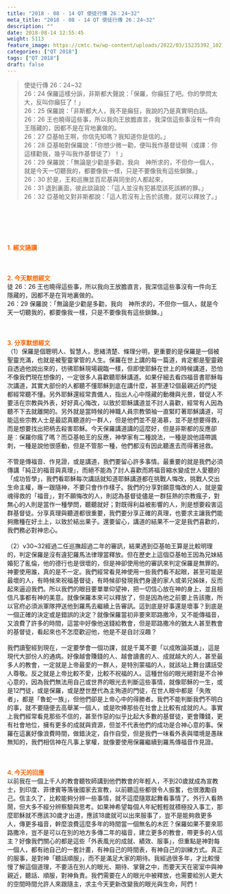 ```yaml
---
title: "2018 - 08 - 14 QT 使徒行傳 26：24~32"
meta_title: "2018 - 08 - 14 QT 使徒行傳 26：24~32"
description: ""
date: 2018-08-14 12:55:45
weight: 5113
feature_image: https://cmtc.tw/wp-content/uploads/2022/03/15235392_10211799862337740_180693556567566654_o-1.webp
categories: ["QT 2018"]
tags: ["QT 2018"]
draft: false
---
```


<blockquote>使徒行傳 26：24~32<br />
26：24 保羅這樣分訴，非斯都大聲說：「保羅，你癲狂了吧。你的學問太大，反叫你癲狂了！」<br />
26：25 保羅說：「非斯都大人，我不是癲狂，我說的乃是真實明白話。<br />
26：26 王也曉得這些事，所以我向王放膽直言，我深信這些事沒有一件向王隱藏的，因都不是在背地裏做的。<br />
26：27 亞基帕王啊，你信先知嗎？我知道你是信的。」<br />
26：28 亞基帕對保羅說：「你想少微一勸，便叫我作基督徒啊（或譯：你這樣勸我，幾乎叫我作基督徒了）！」<br />
26：29 保羅說：「無論是少勸是多勸，我向　神所求的，不但你一個人，就是今天一切聽我的，都要像我一樣，只是不要像我有這些鎖鍊。」<br />
26：30 於是，王和巡撫並百尼基與同坐的人都起來，<br />
26：31 退到裏面，彼此談論說：「這人並沒有犯甚麼該死該綁的罪。」<br />
26：32 亞基帕又對非斯都說：「這人若沒有上告於該撒，就可以釋放了。」</blockquote><br />
&nbsp;<br />
<br />
&nbsp;<br />
<br />
<span style="color: #ff6600;"><strong>1. </strong><strong>經文誦讀</strong></span><br />
<br />
<span style="color: #ff6600;"><strong> </strong></span><br />
<br />
<span style="color: #ff6600;"><strong>2. 今天默想</strong><strong>經文<br />
</strong></span>徒 26：26 王也曉得這些事，所以我向王放膽直言，我深信這些事沒有一件向王隱藏的，因都不是在背地裏做的。<br />
26：29 保羅說：「無論是少勸是多勸，我向　神所求的，不但你一個人，就是今天一切聽我的，都要像我一樣，只是不要像我有這些鎖鍊。」<br />
<br />
&nbsp;<br />
<br />
<span style="color: #ff6600;"><strong>3. 分享默想經文<br />
</strong></span>（1）保羅是個聰明人、智慧人，思緒清楚、條理分明，更重要的是保羅是一個被聖靈充滿，也就是被聖靈掌管的人生。保羅在世上講的每一篇道，肯定都是聖靈親自透過他說出來的，彷彿耶穌現場親臨一樣，但即使耶穌在世上的時候講道，恐怕不像我們現在想像的，一定很多人喜歡聽耶穌講道。如果仔細去看四福音書耶穌每次講道，其實大部份的人都聽不懂耶穌到底在講什麼，甚至連12個最親近的門徒都經常聽不懂。另外耶穌還經常責備人，指出人心中隱藏的動機與光景，督促人不要活在宗教與外表，好好真心悔改，以致於耶穌講道並不討人喜歡，經常有人因為聽不下去就離開的。另外就是當時候的神職人員宗教領袖一直緊盯著耶穌講道，可能這些宗教人士是最認真聽道的一群人，但是他們並不是渴慕，並不是想要得救，而是想要找出把柄去殺害耶穌。今天保羅講道講的這麼好，但是非斯都的反應卻是：保羅你瘋了嗎？而亞基帕王的反應，神學家有二種說法，一種是說他語帶諷刺，一種是說他很感動，但是不管那一種，他們都沒有因此聽進去而得著拯救。<br />
<br />
不管是傳福音、作見證，或是講道，我們要留心許多事情。最重要的就是我們必須傳講「純正的福音與真理」，而絕不能為了討人喜歡而將福音縮水變成世人愛聽的「成功哲學」，我們看耶穌每次講話就知道耶穌講道都在挑戰人悔改，挑戰人交出生命主權，專一跟隨神，不要只會作作樣子。我們的分享對願意悔改的人，就是靈魂得救的「福音」，對不願悔改的人，則認為基督徒儘是一群狂熱的宗教瘋子，對無心的人則是當作一種學問，聽聽就好；對既得利益被影響的人，則是想要殺害這群基督徒。分享真理與聽道都很重要，我們要分享正確的真理，也要求主讓我們能夠撒種在好土上，以致於結出果子。還要留心，講道的結果不一定是我們喜歡的，我們務必對神忠心。<br />
<br />
（2）v30~32經過二任巡撫超過二年的審訊，結果遇到亞基帕王算是比較明理的，判定保羅是沒有違犯羅馬法律理當釋放。但在歷史上這個亞基帕王因為兄妹結婚犯了亂倫，他的德行也是很壞的，但是神卻使用他的審訊來判定保羅是無罪的。神要使用誰，真的是不一定。我們經常看見神使用一些我們看不起眼，甚至可能是最壞的人，有時候來祝福基督徒，有時候卻發現我們身邊的家人或弟兄姊妹，反而起來逼迫我們。所以我們的眼目要單單仰望神，把一切信心放在神的身上，並且相信凡事都有神的美意。就像保羅本來可以釋放了，但是因為他之前要上告該撒，所以官府必須派軍隊押送他到羅馬去繼續上告審訊。這到底是好事還是壞事？到底是一個正確的決定或是錯誤的決定？就像保羅當初非要來耶路撒冷，又不能傳福音，又浪費了許多的時間，這當中好像他送錢給教會，但是耶路撒冷的猶太人甚至教會的基督徒，看起來也不怎麼歡迎他，他是不是自討沒趣？<br />
<br />
我們讀聖經到現在，一定要學會一個功課，就是千萬不要「以成敗論英雄」，這是現代大部份人的通病。好像越會賺錢的人、越會讀書的人、成就越大的人，甚至最多人的教會，一定就是上帝最愛的一群人，是特別蒙福的人，就該站上舞台講話受人尊敬。反之就是上帝比較不愛，比較不祝福的人。這種世俗的眼光絕對是不合神心意的，因為我們無法用自己或世界的眼光去判斷這些事情，就像耶穌的一生，或是12門徒，或是保羅，或是歷世歷代為主殉道的門徒，在世人眼中都是「失敗者」，都是「魯蛇一族」，但他們卻是上帝心中的得勝者。我們不能判斷我們不明白的事，就不要隨便去高舉某一個人，或是吹捧那些在社會上比較有成就的人。事實上我們經常看見那些不信的，甚至作惡的似乎比起大多數的基督徒，更會賺錢，更有社會地位，擁有更多的成就與資源，但並不代表他們的成功是合神心意的事。保羅在這裏好像浪費時間，做錯決定，自作自受，但是我們一味看外表與環境是愚昧無知的，我們相信神在凡事上掌權，就像要使用保羅繼續到羅馬傳福音作見證。<br />
<br />
&nbsp;<br />
<br />
<span style="color: #ff6600;"><strong>4. 今天的回應<br />
</strong></span>以前我在一個上千人的教會聽牧師講到他們教會的年輕人，不到20歲就成為宣教士，到印度、菲律賓等落後國家去宣教，以前聽這些都很令人振奮，也很激勵自己。信主久了，比較能夠分辨一些事情，就不這麼隨眾起舞看事情了。外行人看熱鬧，但大多不經分辨察驗與思考。如果神希望每個人年紀輕輕就積極投入事工，那麼耶穌就不應該30歲才出道，應該18歲就可以出來服事了，豈不是能夠救更多人，傳更多福音，幹麼浪費這麼多年的時間當一個無名的木匠？保羅如果不要來耶路撒冷，豈不是可以在別的地方多傳二年的福音，建立更多的教會，帶更多的人信主？好像我們關心的都是這些「外表風光的成就、績效、服事」，但重點是神對每一個人，都有祂自己的一套計畫，有神自己的時間表，有神自己的訓練方式。真正的服事，是對神「聽話順服」，而不是滿足大家的期待。我經過很多年，才比較慢慢了解這個道理，不要活在別人的眼光、期待、掌聲之中，而要天天在密室中與神親近，聽話、順服，對神負責。我們需要在人的眼光中被釋放，也需要給別人更大的空間時間允許人來跟隨主，求主今天更新改變我的眼光與生命，阿們！<br />
<br />
&nbsp;
        